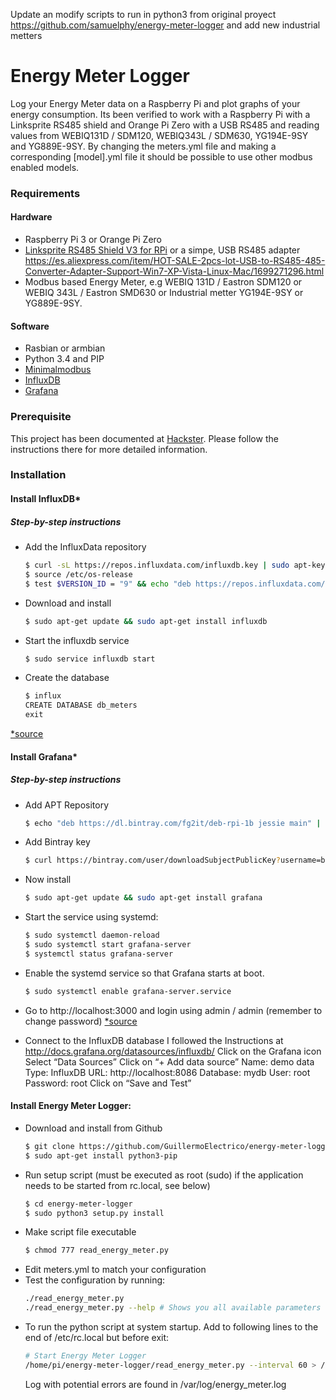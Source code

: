 Update an modify scripts to run in python3 from original proyect https://github.com/samuelphy/energy-meter-logger and add new industrial metters

# Energy Meter Logger
Log your Energy Meter data on a Raspberry Pi and plot graphs of your energy consumption.
Its been verified to work with a Raspberry Pi with a Linksprite RS485 shield and Orange Pi Zero with a USB RS485 and reading values from WEBIQ131D / SDM120, WEBIQ343L / SDM630, YG194E-9SY and YG889E-9SY. By changing the meters.yml file and making a corresponding [model].yml file it should be possible to use other modbus enabled models.

### Requirements

#### Hardware

* Raspberry Pi 3 or Orange Pi Zero
* [Linksprite RS485 Shield V3 for RPi](http://linksprite.com/wiki/index.php5?title=RS485/GPIO_Shield_for_Raspberry_Pi_V3.0) or a simpe, USB RS485 adapter https://es.aliexpress.com/item/HOT-SALE-2pcs-lot-USB-to-RS485-485-Converter-Adapter-Support-Win7-XP-Vista-Linux-Mac/1699271296.html
* Modbus based Energy Meter, e.g WEBIQ 131D / Eastron SDM120 or WEBIQ 343L / Eastron SMD630 or Industrial metter YG194E-9SY or YG889E-9SY.

#### Software

* Rasbian or armbian
* Python 3.4 and PIP
* [Minimalmodbus](https://minimalmodbus.readthedocs.io/en/master/)
* [InfluxDB](https://docs.influxdata.com/influxdb/v1.3/)
* [Grafana](http://docs.grafana.org/)

### Prerequisite

This project has been documented at [Hackster](https://www.hackster.io/samuelphy/energy-meter-logger-6a3468). Please follow the instructions there for more detailed information.

### Installation
#### Install InfluxDB*

##### Step-by-step instructions
* Add the InfluxData repository
    ```sh
    $ curl -sL https://repos.influxdata.com/influxdb.key | sudo apt-key add -
    $ source /etc/os-release
    $ test $VERSION_ID = "9" && echo "deb https://repos.influxdata.com/debian stretch stable" | sudo tee /etc/apt/sources.list.d/influxdb.list
    ```
* Download and install
    ```sh
    $ sudo apt-get update && sudo apt-get install influxdb
    ```
* Start the influxdb service
    ```sh
    $ sudo service influxdb start
    ```
* Create the database
    ```sh
    $ influx
    CREATE DATABASE db_meters
    exit 
    ```
[*source](https://docs.influxdata.com/influxdb/v1.3/introduction/installation/)

#### Install Grafana*

##### Step-by-step instructions
* Add APT Repository
    ```sh
    $ echo "deb https://dl.bintray.com/fg2it/deb-rpi-1b jessie main" | sudo tee -a /etc/apt/sources.list.d/grafana.list
    ```
* Add Bintray key
    ```sh
    $ curl https://bintray.com/user/downloadSubjectPublicKey?username=bintray | sudo apt-key add -
    ```
* Now install
    ```sh
    $ sudo apt-get update && sudo apt-get install grafana 
    ```
* Start the service using systemd:
    ```sh
    $ sudo systemctl daemon-reload
    $ sudo systemctl start grafana-server
    $ systemctl status grafana-server
    ```
* Enable the systemd service so that Grafana starts at boot.
    ```sh
    $ sudo systemctl enable grafana-server.service
    ```
* Go to http://localhost:3000 and login using admin / admin (remember to change password)
[*source](http://docs.grafana.org/installation/debian/)

* Connect to the InfluxDB database 
I followed the Instructions at http://docs.grafana.org/datasources/influxdb/
Click on the Grafana icon
Select “Data Sources”
Click on “+ Add data source” 
Name: demo data
Type: InfluxDB
URL: http://localhost:8086
Database: mydb
User: root
Password: root
Click on “Save and Test”

#### Install Energy Meter Logger:
* Download and install from Github
    ```sh
    $ git clone https://github.com/GuillermoElectrico/energy-meter-logger
	$ sudo apt-get install python3-pip
    ```
* Run setup script (must be executed as root (sudo) if the application needs to be started from rc.local, see below)
    ```sh
    $ cd energy-meter-logger
    $ sudo python3 setup.py install
    ```    
* Make script file executable
    ```sh
    $ chmod 777 read_energy_meter.py
    ```
* Edit meters.yml to match your configuration
* Test the configuration by running:
    ```sh
    ./read_energy_meter.py
    ./read_energy_meter.py --help # Shows you all available parameters
    ```
* To run the python script at system startup. Add to following lines to the end of /etc/rc.local but before exit:
    ```sh
    # Start Energy Meter Logger
    /home/pi/energy-meter-logger/read_energy_meter.py --interval 60 > /var/log/energy_meter.log &
    ```
    Log with potential errors are found in /var/log/energy_meter.log
